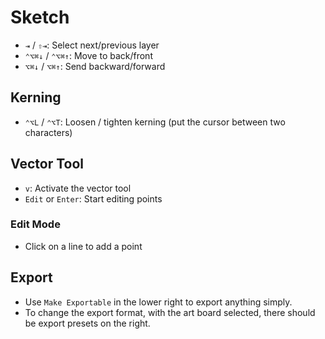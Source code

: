 # Sketch

- `⇥` / `⇧⇥`: Select next/previous layer
- `⌃⌥⌘↓` / `⌃⌥⌘↑`: Move to back/front
- `⌥⌘↓` / `⌥⌘↑`: Send backward/forward

## Kerning

- `⌃⌥L` / `⌃⌥T`: Loosen / tighten kerning (put the cursor between two characters)

## Vector Tool

- `v`: Activate the vector tool
- `Edit` or `Enter`: Start editing points

### Edit Mode

- Click on a line to add a point

## Export

- Use `Make Exportable` in the lower right to export anything simply.
- To change the export format, with the art board selected, there should be export presets on the right.
